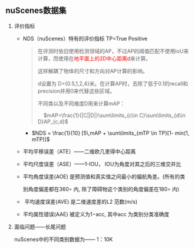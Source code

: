 ## nuScenes数据集

1. 评价指标
   
   - NDS（nuScenes）特有的评价指标 TP=True Positive
     
     > 在评测时依旧使用检测领域的AP，不过AP的阈值匹配不使用IoU来计算，而使用在<font color=red>地平面上的2D中心距离d</font>来计算。
     > 
     > 这样解耦了物体的尺寸和方向对AP计算的影响。
     > 
     > d设置为  D={0.5,1,2,4}米。在计算AP时，去除了低于0.1的recall和precision并用0来代替这些区域。
     > 
     > 不同类以及不同难度D用来计算mAP：
     > 
     >     $mAP=\frac{1}{|C||D|}\sum\limits_{c\in C}\sum\limits_{d\in D}AP_{c,d}$
     
     - $NDS = \frac{1}{10} [5\,mAP + \sum\limits_{mTP \in TP}[1- min(1, mTP)]$
   
   - 平均平移误差（ATE）——二维欧几里得中心距离
   
   - 平均尺度误差（ASE）——1-IOU， IOU为角度对其之后的三维交并比
   
   - 平均角度误差(AOE) 是预测值和真实值之间最小的偏航角差。(所有的类
     
     别角度偏差都在360∘ 内, 除了障碍物这个类别的角度偏差在180∘ 内)
   
   -  平均速度误差(AVE) 是二维速度差的L2 范数(m/s)
   
   - 平均属性错误(AAE) 被定义为1−acc, 其中acc 为类别分类准确度

2. 面临问题——长尾问题
   
   nuScenes中的不同类别数据为—— 1：10K
